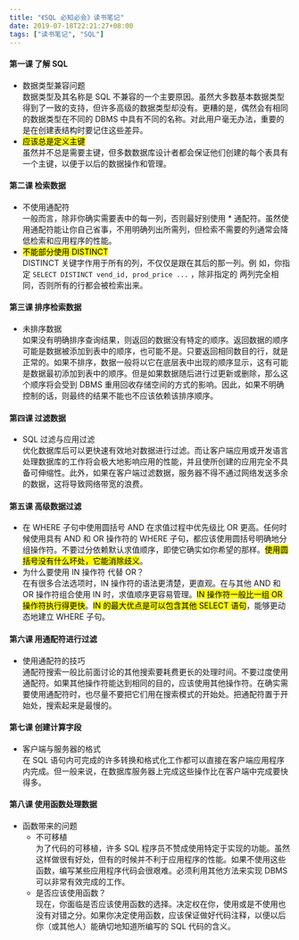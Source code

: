 ```yaml
---
title: "《SQL 必知必会》读书笔记"
date: 2019-07-18T22:21:27+08:00
tags: ["读书笔记", "SQL"]
---
```


#### 第一课 了解 SQL

- 数据类型兼容问题  
  数据类型及其名称是 SQL 不兼容的一个主要原因。虽然大多数基本数据类型得到了一致的支持，但许多高级的数据类型却没有。更糟的是，偶然会有相同的数据类型在不同的 DBMS 中具有不同的名称。对此用户毫无办法，重要的是在创建表结构时要记住这些差异。
- <mark>应该总是定义主键</mark>  
  虽然并不总是需要主键，但多数数据库设计者都会保证他们创建的每个表具有一个主键，以便于以后的数据操作和管理。

#### 第二课 检索数据

- 不使用通配符  
  一般而言，除非你确实需要表中的每一列，否则最好别使用 \* 通配符。虽然使用通配符能让你自己省事，不用明确列出所需列，但检索不需要的列通常会降低检索和应用程序的性能。
- <mark>不能部分使用 DISTINCT</mark>  
  DISTINCT 关键字作用于所有的列，不仅仅是跟在其后的那一列。例
  如，你指定 `SELECT DISTINCT vend_id, prod_price ...` ，除非指定的
  两列完全相同，否则所有的行都会被检索出来。

#### 第三课 排序检索数据

- 未排序数据  
  如果没有明确排序查询结果，则返回的数据没有特定的顺序。返回数据的顺序可能是数据被添加到表中的顺序，也可能不是。只要返回相同数目的行，就是正常的。如果不排序，数据一般将以它在底层表中出现的顺序显示，这有可能是数据最初添加到表中的顺序。但是如果数据随后进行过更新或删除，那么这个顺序将会受到 DBMS 重用回收存储空间的方式的影响。因此，如果不明确控制的话，则最终的结果不能也不应该依赖该排序顺序。

#### 第四课 过滤数据

- SQL 过滤与应用过滤  
  优化数据库后可以更快速有效地对数据进行过滤。而让客户端应用或开发语言处理数据库的工作将会极大地影响应用的性能，并且使所创建的应用完全不具备可伸缩性。此外，如果在客户端过滤数据，服务器不得不通过网络发送多余的数据，这将导致网络带宽的浪费。

#### 第五课 高级数据过滤

- 在 WHERE 子句中使用圆括号
  AND 在求值过程中优先级比 OR 更高。任何时候使用具有 AND 和 OR 操作符的 WHERE 子句，都应该使用圆括号明确地分组操作符。不要过分依赖默认求值顺序，即使它确实如你希望的那样。<mark>使用圆括号没有什么坏处，它能消除歧义</mark>。
- 为什么要使用 IN 操作符 代替 OR？  
  在有很多合法选项时，IN 操作符的语法更清楚，更直观。在与其他 AND 和 OR 操作符组合使用 IN 时，求值顺序更容易管理。<mark>IN 操作符一般比一组 OR 操作符执行得更快</mark>。<mark>IN 的最大优点是可以包含其他 SELECT 语句</mark>，能够更动态地建立 WHERE 子句。

#### 第六课 用通配符进行过滤

- 使用通配符的技巧  
  通配符搜索一般比前面讨论的其他搜索要耗费更长的处理时间。不要过度使用通配符。如果其他操作符能达到相同的目的，应该使用其他操作符。在确实需要使用通配符时，也尽量不要把它们用在搜索模式的开始处。把通配符置于开始处，搜索起来是最慢的。

#### 第七课 创建计算字段

- 客户端与服务器的格式  
  在 SQL 语句内可完成的许多转换和格式化工作都可以直接在客户端应用程序内完成。但一般来说，在数据库服务器上完成这些操作比在客户端中完成要快得多。

#### 第八课 使用函数处理数据

- 函数带来的问题
  - 不可移植  
    为了代码的可移植，许多 SQL 程序员不赞成使用特定于实现的功能。虽然这样做很有好处，但有的时候并不利于应用程序的性能。如果不使用这些函数，编写某些应用程序代码会很艰难。必须利用其他方法来实现 DBMS 可以非常有效完成的工作。
  - 是否应该使用函数？  
    现在，你面临是否应该使用函数的选择。决定权在你，使用或是不使用也没有对错之分。如果你决定使用函数，应该保证做好代码注释，以便以后你（或其他人）能确切地知道所编写的 SQL 代码的含义。
